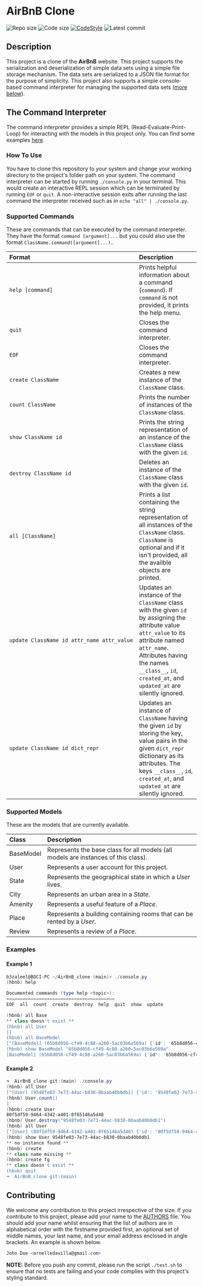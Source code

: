 # AirBnB Clone

![Repo size](https://img.shields.io/github/repo-size/B3zaleel/AirBnB_clone)
![Code size](https://img.shields.io/github/languages/code-size/B3zaleel/AirBnB_clone.svg)
[![CodeStyle](https://github.com/B3zaleel/AirBnB_clone/actions/workflows/codestyle.yml/badge.svg)](https://github.com/B3zaleel/AirBnB_clone/actions/workflows/codestyle.yml)
![Latest commit](https://img.shields.io/github/last-commit/B3zaleel/AirBnB_clone/main?style=round-square)

## Description

This project is a clone of the **AirBnB** website. This project supports the serialization and deserialization of simple data sets using a simple file storage mechanism. The data sets are serialized to a JSON file format for the purpose of simplicity. This project also supports a simple console-based command interpreter for managing the supported data sets ([more below](#supported-data-sets)).

## The Command Interpreter

The command interpreter provides a simple REPL (Read-Evaluate-Print-Loop) for interacting with the models in this project only. You can find some examples [here](#examples).

### How To Use

You have to clone this repository to your system and change your working directory to the project's folder path on your system. The command interpreter can be started by running `./console.py` in your terminal. This would create an interactive REPL session which can be terminated by running `EOF` or `quit`. A non-interactive session exits after running the last command the interpreter received such as in `echo "all" | ./console.py`.

### Supported Commands

These are commands that can be executed by the command interpreter. They have the format `command [argument]...` but you could also use the format `ClassName.command([argument]...)`..

| Format | Description |
|:-|:-|
| `help [command]` | Prints helpful information about a command (`command`). If `command` is not provided, it prints the help menu. |
| `quit` | Closes the command interpreter. |
| `EOF` | Closes the command interpreter. |
| `create ClassName` | Creates a new instance of the `ClassName` class. |
| `count ClassName` | Prints the number of instances of the `ClassName` class. |
| `show ClassName id` | Prints the string representation of an instance of the `ClassName` class with the given `id`. |
| `destroy ClassName id` | Deletes an instance of the `ClassName` class with the given `id`. |
| `all [ClassName]` | Prints a list containing the string representation of all instances of the `ClassName` class. `ClassName` is optional and if it isn't provided, all the availble objects are printed. |
| `update ClassName id attr_name attr_value` | Updates an instance of the `ClassName` class with the given `id` by assigning the attribute value `attr_value` to its attribute named `attr_name`. Attributes having the names `__class__`, `id`, `created_at`, and `updated_at` are silently ignored. |
| `update ClassName id dict_repr` | Updates an instance of `ClassName` having the given `id` by storing the key, value pairs in the given `dict_repr` dictionary as its attributes. The keys `__class__`, `id`, `created_at`, and `updated_at` are silently ignored. |

### Supported Models

These are the models that are currently available.

| Class | Description |
|:-|:-|
| BaseModel | Represents the base class for all models (all models are instances of this class). |
| User | Represents a user account for this project. |
| State | Represents the geographical state in which a _User_ lives. |
| City | Represents an urban area in a _State_. |
| Amenity | Represents a useful feature of a _Place_. |
| Place | Represents a building containing rooms that can be rented by a _User_. |
| Review | Represents a review of a _Place_. |

### Examples

#### Example 1

```powershell
b3zaleel@BOCI-PC ~/AirBnB_clone (main)> ./console.py
(hbnb) help

Documented commands (type help <topic>):
========================================
EOF  all  count  create  destroy  help  quit  show  update

(hbnb) all Base
** class doesn't exist **
(hbnb) all User
[]
(hbnb) all BaseModel
["[BaseModel] (65b8d056-cf49-4c88-a260-5ac03b6a569a) {'id': '65b8d056-cf49-4c88-a260-5ac03b6a569a', 'created_at': datetime.datetime(2021, 11, 8, 22, 21, 16, 59389), 'updated_at': datetime.datetime(2021, 11, 8, 22, 21, 16, 59450), 'name': 'My_First_Model', 'my_number': 89}", "[BaseModel] (c2a59481-316b-4775-a176-13f6009e88a5) {'id': 'c2a59481-316b-4775-a176-13f6009e88a5', 'created_at': datetime.datetime(2021, 11, 8, 22, 21, 19, 150040), 'updated_at': datetime.datetime(2021, 11, 8, 22, 21, 19, 150088), 'name': 'My_First_Model', 'my_number': 89}", "[BaseModel] (761301fc-773f-4d26-adf9-78731f841d71) {'id': '761301fc-773f-4d26-adf9-78731f841d71', 'created_at': datetime.datetime(2021, 11, 9, 7, 6, 38, 601068), 'updated_at': datetime.datetime(2021, 11, 9, 7, 6, 38, 601088)}"]
(hbnb) show BaseModel "65b8d056-cf49-4c88-a260-5ac03b6a569a"
[BaseModel] (65b8d056-cf49-4c88-a260-5ac03b6a569a) {'id': '65b8d056-cf49-4c88-a260-5ac03b6a569a', 'created_at': datetime.datetime(2021, 11, 8, 22, 21, 16, 5932M 
```

#### Example 2

```powershell
➜  AirBnB_clone git:(main) ./console.py
(hbnb) all User
["[User] (9548fe03-7e73-44ac-b830-0baab40b0db1) {'id': '9548fe03-7e73-44ac-b830-0baab40b0db1', 'created_at': datetime.datetime(2021, 11, 15, 0, 54, 37, 591952), 'updated_at': datetime.datetime(2021, 11, 15, 0, 59, 46, 850405), 'age': '23'}"]
(hbnb) User.count()
1
(hbnb) create User
80f5df59-9464-4342-a401-8f65146a5d48
(hbnb) User.destroy("9548fe03-7e73-44ac-b830-0baab40b0db1")
(hbnb) all User
["[User] (80f5df59-9464-4342-a401-8f65146a5d48) {'id': '80f5df59-9464-4342-a401-8f65146a5d48', 'created_at': datetime.datetime(2021, 11, 15, 1, 2, 57, 860397), 'updated_at': datetime.datetime(2021, 11, 15, 1, 2, 57, 860419)}"]
(hbnb) show User 9548fe03-7e73-44ac-b830-0baab40b0db1
** no instance found **
(hbnb) create
** class name missing **
(hbnb) create fg
** class doesn't exist **
(hbnb) quit
➜  AirBnB_clone git:(main)
```

## Contributing

We welcome any contribution to this project irrespective of the size. If you contribute to this project, please add your name to the [AUTHORS](AUTHORS) file. You should add your name whilst ensuring that the list of authors are in alphabetical order with the firstname provided first, an optional set of middle names, your last name, and your email address enclosed in angle brackets. An example is shown below.

```csharp
John Doe <ornelledavilla@gmail.com>
```

**NOTE:** Before you push any commit, please run the script `./test.sh` to ensure that no tests are failing and your code complies with this project's styling standard.
